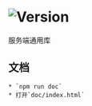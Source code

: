 # ![Version](https://img.shields.io/badge/version-15.213.64-green.svg)

服务端通用库

## 文档
    * `npm run doc`
    * 打开`doc/index.html`